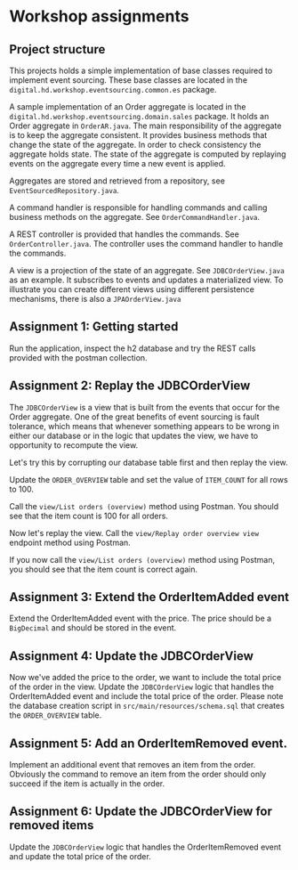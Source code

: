 # Workshop assignments

## Project structure

This projects holds a simple implementation of base classes required to implement event sourcing. These
base classes are located in the `digital.hd.workshop.eventsourcing.common.es` package.

A sample implementation of an Order aggregate is located in the `digital.hd.workshop.eventsourcing.domain.sales` package.
It holds an Order aggregate in `OrderAR.java`.
The main responsibility of the aggregate is to keep the aggregate consistent. 
It provides business methods that change the state of the aggregate. In order to check consistency the aggregate holds state.
The state of the aggregate is computed by replaying events on the aggregate every time a new event is applied.

Aggregates are stored and retrieved from a repository, see `EventSourcedRepository.java`.

A command handler is responsible for handling commands and calling business methods on the aggregate. See `OrderCommandHandler.java`.

A REST controller is provided that handles the commands. See `OrderController.java`.
The controller uses the command handler to handle the commands.

A view is a projection of the state of an aggregate. See `JDBCOrderView.java` as an example. It subscribes to events and updates a
materialized view. To illustrate you can create different views using different persistence mechanisms, there is also a `JPAOrderView.java`



## Assignment 1: Getting started 

Run the application, inspect the h2 database and try the REST calls provided with the postman collection.

## Assignment 2: Replay the JDBCOrderView

The `JDBCOrderView` is a view that is built from the events that occur for the Order aggregate.
One of the great benefits of event sourcing is fault tolerance, which means that whenever something appears
to be wrong in either our database or in the logic that updates the view, we have to opportunity to recompute the
view.

Let's try this by corrupting our database table first and then replay the view.

Update the `ORDER_OVERVIEW` table and set the value of `ITEM_COUNT` for all rows to 100.

Call the `view/List orders (overview)` method using Postman. You should see that the item count is 100 for all orders.

Now let's replay the view. Call the `view/Replay order overview view` endpoint method using Postman.

If you now call the `view/List orders (overview)` method using Postman, you should see that the item count is correct again.

## Assignment 3: Extend the OrderItemAdded event

Extend the OrderItemAdded event with the price. 
The price should be a `BigDecimal` and should be stored in the event.

## Assignment 4: Update the JDBCOrderView

Now we've added the price to the order, we want to include the total price of the order in the view.
Update the `JDBCOrderView` logic that handles the OrderItemAdded event and include the total price of the order.
Please note the database creation script in `src/main/resources/schema.sql` that creates the `ORDER_OVERVIEW` table.

## Assignment 5: Add an OrderItemRemoved event.

Implement an additional event that removes an item from the order.
Obviously the command to remove an item from the order should only succeed if the item is actually in the order.

## Assignment 6: Update the JDBCOrderView for removed items

Update the `JDBCOrderView` logic that handles the OrderItemRemoved event and update the total price of the order.